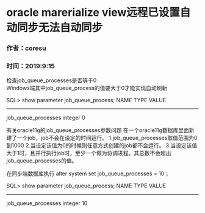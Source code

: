 # oracle marerialize view远程已设置自动同步无法自动同步
### 作者：coresu
### 时间：2019:9:15


检查job_queue_processes是否等于0  
Windows端其中job_queue_process的值要大于0才能实现自动刷新


SQL> show  parameter  job_queue_process;
NAME                                 TYPE        VALUE
------------------------------------ ----------- ------------------------------
job_queue_processes                  integer     0


有关oracle11g的job_queue_processes参数问题
在一个oracle11g数据库里面新建了一个job，job不会在设定的时间运行。
1.job_queue_processes取值范围为0到1000
2.当设定该值为0的时候则任意方式创建的job都不会运行。
3.当设定该值大于1时，且并行执行job时，至少一个做为协调进程。其总数不会超出job_queue_processes的值。

在同步端数据库执行
alter system set job_queue_processes = 10；

SQL> show  parameter  job_queue_process;
NAME                                 TYPE        VALUE
------------------------------------ ----------- ------------------------------
job_queue_processes                  integer     10
